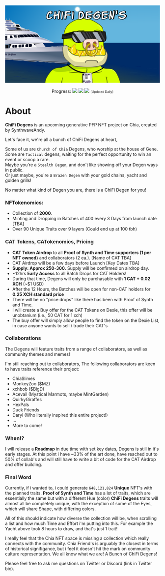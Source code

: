 ![ChiFi Degens](./images/banner.png)

<p align="center" fontsize="4px">
    Progress:
    <img src="https://progress-bar.dev/38?title=Artwork"/>
    <img src="https://progress-bar.dev/50?title=Collabs"/>
    <img src="https://progress-bar.dev/0?title=CAT"/>   
    <font size="-2">[Updated Daily]</font>
</p>

# About
**ChiFi Degens** is an upcoming generative PFP NFT project on Chia, created by SynthwaveAndy.

Let's face it, we're all a bunch of ChiFi Degens at heart,

Some of us are `Church of Chia` Degens, who worship at the house of Gene.<br/>
Some are `Tactical` degens, waiting for the perfect opportunity to win an event or scoop a rare.<br/>
Maybe you're a `Stealth Degen`, and don't like showing off your Degen ways in public.<br/>
Or just maybe, you're a `Brazen Degen` with your gold chains, yacht and golden grills!<br/>


No matter what kind of Degen you are, there is a ChiFi Degen for you!

### NFTokenomics:
 - Collection of **2000**.
 - Minting and Dropping in Batches of 400 every 3 Days from launch date [TBA]
 - Over 90 Unique Traits over 9 layers (Could end up at 100 tbh)

### CAT Tokens, CATokenomics, Pricing
 - **CAT Token Airdrop** to all **Proof of Synth and Time supporters (1 per NFT owned)** and collaborators (2 ea.). [Name of CAT TBA]
 - CAT Airdrop will be a few days before Launch [Key Dates TBA]
 - **Supply: Approx 250-300.** Supply will be confirmed on airdrop day.
 - ~12hrs **Early Access** to all Batch Drops for CAT Holders!
 - During that time, Degens will only be purchasable with **1 CAT + 0.02 XCH** (~$1 USD)
 - After the 12 Hours, the Batches will be open for non-CAT holders for **0.25 XCH standard price**
 - There will be no "price drops" like there has been with Proof of Synth and Time.
 - I will create a Buy offer for the CAT Tokens on Dexie, this offer will be unobtanium (i.e., 50 CAT for 1 xch)
 - The buy offer will simply allow people to find the token on the Dexie List, in case anyone wants to sell / trade their CAT's

### Collaborations
The Degens will feature traits from a range of collaborators, as well as community themes and memes!

I'm still reaching out to collaborators, 
The following collaborators are keen to have traits reference their project:
- ChiaSlimes
- MonkeyZoo ($MZ)
- xchbob ($BigD)
- Acevail (Mystical Marmots, maybe MintGarden)
- QuirkyGiraffes
- HexPals
- Duck Friends
- Daryl (Who literally inspired this entire project!)
- ...
- More to come!

### When!?
I will release a **Roadmap** in due time with set key dates, Degens is still in it's early stages.
At this point i have ~33% of the art done, have reached out to 50% of collab's and will still have to write a bit of code for the CAT Airdrop and offer building.

### Final Word
Currently, if i wanted to, i could generate `648,121,824` **Unique** NFT's with the planned traits.
**Proof of Synth and Time** has a lot of traits, which are essentially the same but with a different Hue (color)
**ChiFi Degens** traits will almost all be completely unique, with the exception of some of the Eyes, which will share Shape, with differing colors.

All of this should indicate how diverse the collection will be, when scrolling a list and how much Time and Effort i'm putting into this.
For example the Yacht above took 8 hours to draw, and that's just 1 trait!

I really feel that the Chia NFT space is missing a collection which really connects with the community. 
Chia Friend's is arguably the closest in terms of historical signifigance, but i feel it doesn't hit the mark on community culture representation. We all know what we are! A Bunch of ChiFi Degens!

Please feel free to ask me questions on Twitter or Discord (link in Twitter bio).